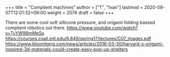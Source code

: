 +++
title = "Complient machines"
author = ["T", "Ivan"]
lastmod = 2020-08-07T12:01:32+09:00
weight = 2074
draft = false
+++

There are some cool soft sillicone pressure, and origami folding
bassed complient robotics out there.
<https://www.youtube.com/watch?v=TyYW9BmMeSs>
<https://courses.csail.mit.edu/6.849/spring17/lectures/C07_images.pdf>
<https://www.bloomberg.com/news/articles/2016-03-30/harvard-s-origami-inspired-3d-materials-could-create-easy-pop-up-shelters>
